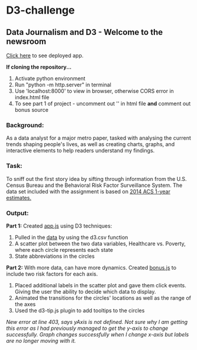 # D3-challenge

## Data Journalism and D3 - Welcome to the newsroom 

[Click here](https://catherinesloan.github.io/D3-challenge/D3_data_journalism/index.html) to see deployed app.

**If cloning the repository...** 
1. Activate python environment 
2. Run "python -m http.server" in terminal
3. Use 'localhost:8000' to view in browser, otherwise CORS error in index.html file
4. To see part 1 of project - uncomment out  '<script type="text/javascript" src="assets/js/app.js"></script>' in html file
**and** comment out bonus source

### Background: 
As a data analyst for a major metro paper, tasked with analysing the current trends shaping people's lives, as well as creating charts, graphs, and interactive elements to help readers understand my findings.

### Task: 
To sniff out the first story idea by sifting through information from the U.S. Census Bureau and the Behavioral Risk Factor Surveillance System.
The data set included with the assignment is based on [2014 ACS 1-year estimates.](https://factfinder.census.gov/faces/nav/jsf/pages/searchresults.xhtml)

### Output: 
**Part 1:**
Created [app.js](https://github.com/catherinesloan/D3-challenge/blob/main/D3_data_journalism/assets/js/app.js) using D3 techniques:
1. Pulled in the [data](https://github.com/catherinesloan/D3-challenge/blob/main/D3_data_journalism/assets/data/data.csv) by using the d3.csv function
2. A scatter plot between the two data variables, Healthcare vs. Poverty, where each circle represents each state
3. State abbreviations in the circles

**Part 2:**
With more data, can have more dynamics. Created [bonus.js](https://github.com/catherinesloan/D3-challenge/blob/main/D3_data_journalism/assets/js/bonus.js) to include two risk factors for each axis. 
1. Placed additional labels in the scatter plot and gave them click events. Giving the user the ability to decide which data to display. 
2. Animated the transitions for the circles' locations as well as the range of the axes
3. Used the d3-tip.js plugin to add tooltips to the circles 

_New error at line 403, says yAxis is not defined. Not sure why I am getting this error as I had previously managed to get the y-axis to change successfully. 
Graph changes successfully when I change x-axis but labels are no longer moving with it._


